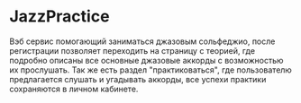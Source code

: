 # JazzPractice
Вэб сервис помогающий заниматься джазовым сольфеджио, после регистрации позволяет переходить на
страницу с теорией, где подробно описаны все основные джазовые аккорды с возможностью их прослушать. Так же
 есть раздел "практиковаться", где пользователю предлагается слушать и угадывать аккорды, все успехи практики
 сохраняются в личном кабинете.
